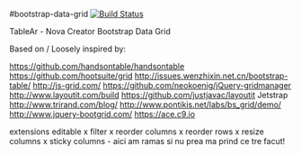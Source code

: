 #bootstrap-data-grid [![Build Status](https://travis-ci.org/NovaCreatorSoftware/bootstrap-data-grid.svg?branch=master)](https://travis-ci.org/NovaCreatorSoftware/bootstrap-data-grid) 

TableAr - Nova Creator Bootstrap Data Grid

Based on / Loosely inspired by:

https://github.com/handsontable/handsontable
https://github.com/hootsuite/grid
http://issues.wenzhixin.net.cn/bootstrap-table/
http://js-grid.com/
https://github.com/neokoenig/jQuery-gridmanager 
http://www.layoutit.com/build
https://github.com/justjavac/layoutit
Jetstrap
http://www.trirand.com/blog/
http://www.pontikis.net/labs/bs_grid/demo/
http://www.jquery-bootgrid.com/
https://ace.c9.io 

extensions
    editable x
    filter x
    reorder columns x
    reorder rows x
    resize columns x
    sticky columns - aici am ramas si nu prea ma prind ce tre facut!